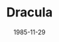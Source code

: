 ---
title: Dracula
date: 1985-11-29
closing_date: 1985-12-14
layout: productions
featured_image:
image_caption:
image_credit:
playbill:
Theatre: Theatre Jacksonville
Venue: Little Theatre
cast:
- John Harker: Patrick M. James
- Maid: Rebecca Warner
- Dr. Seward: John Wesley
- Abraham Van Helsing: David Horne
- Renfield: Michael Van Belle
- Attendant: Norman Dulaney
- Lucy: Ann Bellinger
- Dracula: Richard Sykes
crew:
- Director: Robert Arleigh White
- Set Design: Andrew Way
- Lighting Design: Andrew Way
- Technical Director: Andrew Way
- Stage Manager: Rick Hill
- Properties Coordinator: Elizabeth Turner
- Lighting Technician: Dawn Roske
- Costume Coordinator: Valerie Hall
- Costume Assistant:
  - Ann Bellinger
  - Edith Hall
- Key Grip: David Stillson
- Set Construction:
  - Dawn Roske
  - Norman Dulaney
  - David Stillson
  - Randi Glossman
  - Clark Reed
  - Russ Kirk
  - Jill McClintock
  - Massey Owens
  - Marti Carson
  - Terry Snell
  - Gloria Pepe
  - Barron Romans
- Box Office:
  - Imelda Baker
  - Edie Hall
  - Bobbie Stillson
  - Pat Powell
  - Gertrude Berman
  - Valerie Hall
  - Shirley Cooke
  - Wilma Hacker
orchestra:
external_links:
---